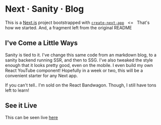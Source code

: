 # Next &middot; Sanity &middot; Blog

This is a [Next.js](https://nextjs.org/) project bootstrapped with [`create-next-app`](https://github.com/vercel/next.js/tree/canary/packages/create-next-app) &nbsp; <= &nbsp; That's how we started.  And, a fragment left from the original README

## I've Come a Little Ways

Sanity is tied to it.  I've change this same code from an markdown blog, to a sanity backend running SSR, and then to SSG.  I've also tweaked the style enough that it looks pretty good, even on the mobile.  I even build my own React YouTube component!  Hopefully in a week or two, this will be a convenient starter for any Next app.

If you can't tell..  I'm sold on the React Bandwagon.  Though, I still have tons left to learn!

## See it Live

This can be seen live [here](https://www.bearcountrypublishing.com)
